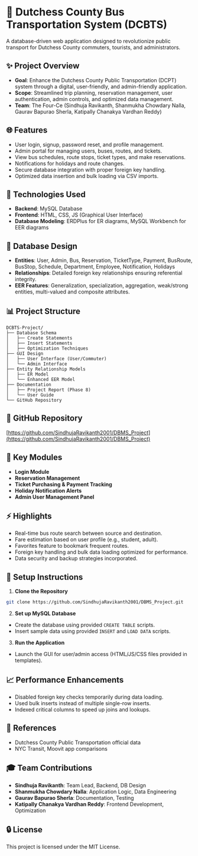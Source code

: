 # 🚌 Dutchess County Bus Transportation System (DCBTS)

A database-driven web application designed to revolutionize public transport for Dutchess County commuters, tourists, and administrators.

## ✨ Project Overview

- **Goal**: Enhance the Dutchess County Public Transportation (DCPT) system through a digital, user-friendly, and admin-friendly application.
- **Scope**: Streamlined trip planning, reservation management, user authentication, admin controls, and optimized data management.
- **Team**: The Four-Ce (Sindhuja Ravikanth, Shanmukha Chowdary Nalla, Gaurav Bapurao Sherla, Katipally Chanakya Vardhan Reddy)

## 🌐 Features

- User login, signup, password reset, and profile management.
- Admin portal for managing users, buses, routes, and tickets.
- View bus schedules, route stops, ticket types, and make reservations.
- Notifications for holidays and route changes.
- Secure database integration with proper foreign key handling.
- Optimized data insertion and bulk loading via CSV imports.

## 📅 Technologies Used

- **Backend**: MySQL Database
- **Frontend**: HTML, CSS, JS (Graphical User Interface)
- **Database Modeling**: ERDPlus for ER diagrams, MySQL Workbench for EER diagrams

## 📖 Database Design

- **Entities**: User, Admin, Bus, Reservation, TicketType, Payment, BusRoute, BusStop, Schedule, Department, Employee, Notification, Holidays
- **Relationships**: Detailed foreign key relationships ensuring referential integrity.
- **EER Features**: Generalization, specialization, aggregation, weak/strong entities, multi-valued and composite attributes.

## 📊 Project Structure

```
DCBTS-Project/
├── Database Schema
│   ├── Create Statements
│   ├── Insert Statements
│   ├── Optimization Techniques
├── GUI Design
│   ├── User Interface (User/Commuter)
│   └── Admin Interface
├── Entity Relationship Models
│   ├── ER Model
│   └── Enhanced EER Model
├── Documentation
│   ├── Project Report (Phase 8)
│   └── User Guide
└── GitHub Repository
```

## 🔗 GitHub Repository

[https://github.com/SindhujaRavikanth2001/DBMS_Project](https://github.com/SindhujaRavikanth2001/DBMS_Project)

## 🏢 Key Modules

- **Login Module**
- **Reservation Management**
- **Ticket Purchasing & Payment Tracking**
- **Holiday Notification Alerts**
- **Admin User Management Panel**

## ⚡ Highlights

- Real-time bus route search between source and destination.
- Fare estimation based on user profile (e.g., student, adult).
- Favorites feature to bookmark frequent routes.
- Foreign key handling and bulk data loading optimized for performance.
- Data security and backup strategies incorporated.

## 🔢 Setup Instructions

1. **Clone the Repository**

```bash
git clone https://github.com/SindhujaRavikanth2001/DBMS_Project.git
```

2. **Set up MySQL Database**
- Create the database using provided `CREATE TABLE` scripts.
- Insert sample data using provided `INSERT` and `LOAD DATA` scripts.

3. **Run the Application**
- Launch the GUI for user/admin access (HTML/JS/CSS files provided in templates).

## 📈 Performance Enhancements

- Disabled foreign key checks temporarily during data loading.
- Used bulk inserts instead of multiple single-row inserts.
- Indexed critical columns to speed up joins and lookups.

## 🔗 References

- Dutchess County Public Transportation official data
- NYC Transit, Moovit app comparisons

## 🎓 Team Contributions

- **Sindhuja Ravikanth**: Team Lead, Backend, DB Design
- **Shanmukha Chowdary Nalla**: Application Logic, Data Engineering
- **Gaurav Bapurao Sherla**: Documentation, Testing
- **Katipally Chanakya Vardhan Reddy**: Frontend Development, Optimization

## 🔒 License

This project is licensed under the MIT License.
